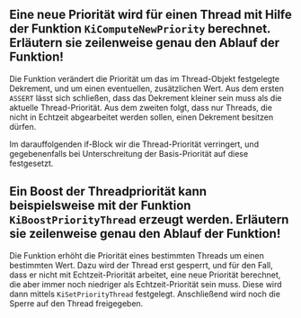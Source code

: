 ## Eine neue Priorität wird für einen Thread mit Hilfe der Funktion `KiComputeNewPriority` berechnet. Erläutern sie zeilenweise genau den Ablauf der Funktion!

Die Funktion verändert die Priorität um das im Thread-Objekt festgelegte
Dekrement, und um einen eventuellen, zusätzlichen Wert.  Aus dem ersten
`ASSERT` lässt sich schließen, dass das Dekrement kleiner sein muss als die
aktuelle Thread-Priorität.  Aus dem zweiten folgt, dass nur Threads, die nicht
in Echtzeit abgearbeitet werden sollen, einen Dekrement besitzen dürfen.

Im darauffolgenden if-Block wir die Thread-Priorität verringert, und
gegebenenfalls bei Unterschreitung der Basis-Priorität auf diese festgesetzt.

## Ein Boost der Threadpriorität kann beispielsweise mit der Funktion `KiBoostPriorityThread` erzeugt werden. Erläutern sie zeilenweise genau den Ablauf der Funktion!

Die Funktion erhöht die Priorität eines bestimmten Threads um einen bestimmten
Wert.  Dazu wird der Thread erst gesperrt, und für den Fall, dass er nicht mit
Echtzeit-Priorität arbeitet, eine neue Priorität berechnet, die aber immer noch
niedriger als Echtzeit-Priorität sein muss.  Diese wird dann mittels
`KiSetPriorityThread` festgelegt. Anschließend wird noch die Sperre auf den
Thread freigegeben.
